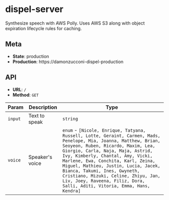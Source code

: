 # dispel-server

Synthesize speech with AWS Polly. Uses AWS S3 along with object expiration lifecycle rules for caching.

## Meta

* **State**: production
* **Production**: https://damonzucconi-dispel-production

## API

* **URL**: `/`
* **Method**: `GET`

| Param   | Description     | Type                                                                                                                                                                                                                                                                                                                                                                                                                                                           |
| ------- | --------------- | -------------------------------------------------------------------------------------------------------------------------------------------------------------------------------------------------------------------------------------------------------------------------------------------------------------------------------------------------------------------------------------------------------------------------------------------------------------- |
| `input` | Text to speak   | `string`                                                                                                                                                                                                                                                                                                                                                                                                                                                       |
| `voice` | Speaker's voice | `enum` - `[Nicole, Enrique, Tatyana, Russell, Lotte, Geraint, Carmen, Mads, Penelope, Mia, Joanna, Matthew, Brian, Seoyeon, Ruben, Ricardo, Maxim, Lea, Giorgio, Carla, Naja, Maja, Astrid, Ivy, Kimberly, Chantal, Amy, Vicki, Marlene, Ewa, Conchita, Karl, Zeina, Miguel, Mathieu, Justin, Lucia, Jacek, Bianca, Takumi, Ines, Gwyneth, Cristiano, Mizuki, Celine, Zhiyu, Jan, Liv, Joey, Raveena, Filiz, Dora, Salli, Aditi, Vitoria, Emma, Hans, Kendra]` |
